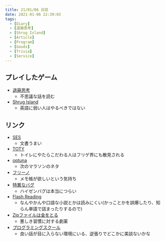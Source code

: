 ```yaml
---
title: 21/01/06 日誌
date: 2021-01-06 22:39:03
tags:
  - [Diary]
  - [退廃思考]
  - [Shrug Island]
  - [Article]
  - [Program]
  - [Goods]
  - [Trivia] 
  - [Service]
---
```


## プレイしたゲーム
- [退廃思考](https://store.steampowered.com/app/1205160/_Decadent_Thinking/?l=japanese)
  - 不思議な話を読む
- [Shrug Island](https://store.steampowered.com/app/420170/Shrug_Island__The_Meeting/)
  - 英語に弱い人はやるべきではない

## リンク
- [SES](https://anond.hatelabo.jp/20210106164243)
  - 文書うまい
- [TOTY](https://www.gamespark.jp/article/2020/12/31/104988.html)
  - トイレにやたらこだわる人はフリゲ界にも散見される
- [optuna](https://qiita.com/studio_haneya/items/2dc3ba9d7cafa36ddffa)
  - 次のマラソンのネタ
- [フリーノ](https://www.amazon.co.jp/%E3%82%AD%E3%83%B3%E3%82%B0%E3%82%B8%E3%83%A0-%E3%83%87%E3%82%B8%E3%82%BF%E3%83%AB%E3%83%8E%E3%83%BC%E3%83%88-%E3%83%95%E3%83%AA%E3%83%BC%E3%83%8E-FRN10-%E3%83%9E%E3%83%83%E3%83%88%E3%83%99%E3%83%BC%E3%82%B8%E3%83%A5/dp/B08CV4GTSB)
  - メモ帳が欲しいという気持ち
- [特異なバグ](https://ja.wikipedia.org/wiki/%E7%89%B9%E7%95%B0%E3%81%AA%E3%83%90%E3%82%B0)
  - ハイゼンバグは本当につらい
- [Flash Reading](https://flash-reading.herokuapp.com/read)
  - なんやかんや口語な小説とかは読みにくい(かっことかを誤爆したり、知らん単語で詰まったりするので)
- [Zipファイルは金をとる](https://samuraism.com/2020/04/01/11319)
  - 悪しき習慣に対する劇薬
- [プログラミングスクール](https://anond.hatelabo.jp/20210104025314)
  - 良い話が目に入らない環境にいる、逆張りでどこかに美談ないかな